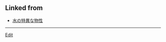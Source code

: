 ## Linked from

* [水の特異な物性](水の特異な物性.md)


----
[Edit](https://github.com/vitroid/vitroid.github.io/edit/master/MD/水の異常な物性.md)
